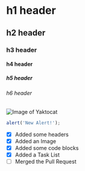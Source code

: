 # h1 header
## h2 header
### h3 header
#### h4 header
##### h5 header
###### h6 header

![Image of Yaktocat](https://octodex.github.com/images/yaktocat.png)

```js
alert('New Alert!');
```

- [x] Added some headers
- [x] Added an Image
- [x] Added some code blocks
- [x] Added a Task List
- [ ] Merged the Pull Request
